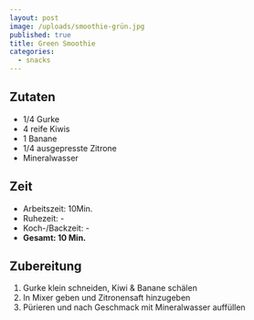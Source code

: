 ```yaml
---
layout: post
image: /uploads/smoothie-grün.jpg
published: true
title: Green Smoothie
categories:
  - snacks
---
```

## **Zutaten**

* 1/4 Gurke
* 4 reife Kiwis
* 1 Banane
* 1/4 ausgepresste Zitrone
* Mineralwasser

## **Zeit**

* Arbeitszeit: 10Min.
* Ruhezeit: -
* Koch-/Backzeit: -
* **Gesamt: 10 Min.**

## **Zubereitung**

1. Gurke klein schneiden, Kiwi & Banane schälen
2. In Mixer geben und Zitronensaft hinzugeben
3. Pürieren und nach Geschmack mit Mineralwasser auffüllen

&nbsp;
